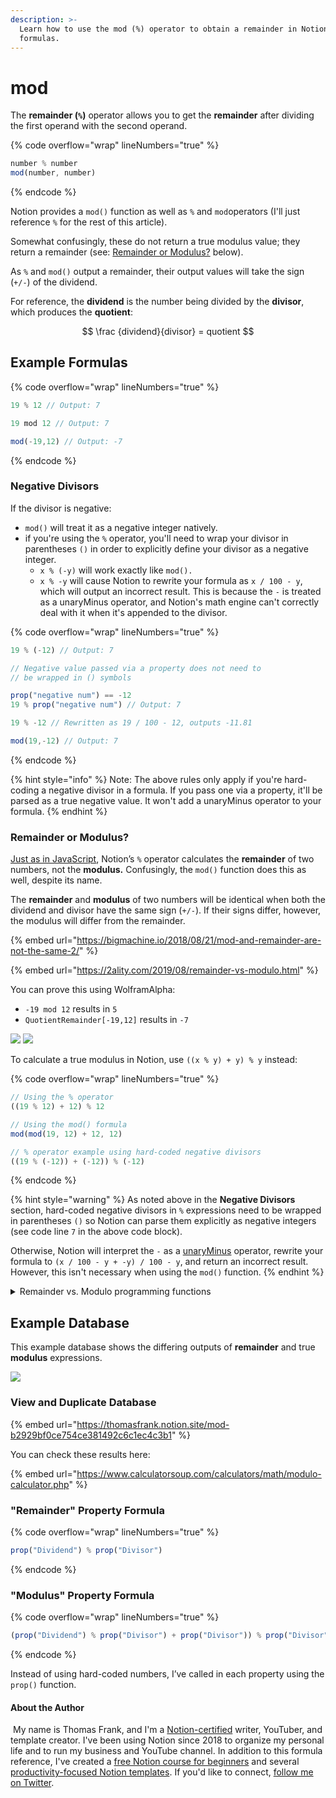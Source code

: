 ```yaml
---
description: >-
  Learn how to use the mod (%) operator to obtain a remainder in Notion
  formulas.
---
```


# mod

The **remainder (`%`)** operator allows you to get the **remainder** after dividing the first operand with the second operand.

{% code overflow="wrap" lineNumbers="true" %}
```jsx
number % number
mod(number, number)
```
{% endcode %}

Notion provides a `mod()` function as well as `%` and `mod`operators (I'll just reference `%` for the rest of this article).&#x20;

Somewhat confusingly, these do not return a true modulus value; they return a remainder (see: [Remainder or Modulus?](mod.md#remainder-or-modulus) below).

As `%` and `mod()` output a remainder, their output values will take the sign (`+/-`) of the dividend.

For reference, the **dividend** is the number being divided by the **divisor**, which produces the **quotient**:

$$
\frac {dividend}{divisor} = quotient
$$

## Example Formulas

{% code overflow="wrap" lineNumbers="true" %}
```jsx
19 % 12 // Output: 7

19 mod 12 // Output: 7

mod(-19,12) // Output: -7
```
{% endcode %}

### Negative Divisors

If the divisor is negative:

* `mod()` will treat it as a negative integer natively.
* if you're using the `%` operator, you'll need to wrap your divisor in parentheses `()` in order to explicitly define your divisor as a negative integer.
  * `x % (-y)` will work exactly like `mod().`
  * `x % -y` will cause Notion to rewrite your formula as `x / 100 - y`, which will output an incorrect result. This is because the `-` is treated as a unaryMinus operator, and Notion's math engine can't correctly deal with it when it's appended to the divisor.

{% code overflow="wrap" lineNumbers="true" %}
```javascript
19 % (-12) // Output: 7

// Negative value passed via a property does not need to 
// be wrapped in () symbols

prop("negative num") == -12
19 % prop("negative num") // Output: 7

19 % -12 // Rewritten as 19 / 100 - 12, outputs -11.81

mod(19,-12) // Output: 7
```
{% endcode %}

{% hint style="info" %}
Note: The above rules only apply if you're hard-coding a negative divisor in a formula. If you pass one via a property, it'll be parsed as a true negative value. It won't add a unaryMinus operator to your formula.
{% endhint %}

### Remainder or Modulus?

[Just as in JavaScript](https://developer.mozilla.org/en-US/docs/Web/JavaScript/Reference/Operators/Remainder), Notion’s `%` operator calculates the **remainder** of two numbers, not the **modulus.** Confusingly, the `mod()` function does this as well, despite its name.

The **remainder** and **modulus** of two numbers will be identical when both the dividend and divisor have the same sign (`+/-`). If their signs differ, however, the modulus will differ from the remainder.

{% embed url="https://bigmachine.io/2018/08/21/mod-and-remainder-are-not-the-same-2/" %}

{% embed url="https://2ality.com/2019/08/remainder-vs-modulo.html" %}

You can prove this using WolframAlpha:

* `-19 mod 12` results in `5`
* `QuotientRemainder[-19,12]` results in `-7`

![](../../.gitbook/assets/wa1.png) ![](../../.gitbook/assets/wa2.png)

To calculate a true modulus in Notion, use `((x % y) + y) % y` instead:

{% code overflow="wrap" lineNumbers="true" %}
```jsx
// Using the % operator
((19 % 12) + 12) % 12

// Using the mod() formula
mod(mod(19, 12) + 12, 12)

// % operator example using hard-coded negative divisors
((19 % (-12)) + (-12)) % (-12)
```
{% endcode %}

{% hint style="warning" %}
As noted above in the **Negative Divisors** section, hard-coded negative divisors in `%` expressions need to be wrapped in parentheses `()` so Notion can parse them explicitly as negative integers (see code line `7` in the above code block).&#x20;

Otherwise, Notion will interpret the `-` as a [unaryMinus](unaryminus.md) operator, rewrite your formula to `(x / 100 - y + -y) / 100 - y`, and return an incorrect result. However, this isn't necessary when using the `mod()` function.
{% endhint %}

<details>

<summary>Remainder vs. Modulo programming functions</summary>

I recommend reading Dr. Axel Rauschmayer's [Remainder Operator vs. Modulo Operator](https://2ality.com/2019/08/remainder-vs-modulo.html) article to fully understand this, but here's a summary.

To find a **remainder**, the formula is:

$$remainder  = dividend - divisor * quotient$$

In JavaScript, the `%` operator accomplishes this using the following function:

{% code overflow="wrap" lineNumbers="true" %}
```javascript
// x == dividend, y == divisor
remainder = x - y * Math.trunc(x/y);
```
{% endcode %}

The [Math.trunc()](https://developer.mozilla.org/en-US/docs/Web/JavaScript/Reference/Global\_Objects/Math/trunc) function simply chops all of the decimals off of a number and returns only what was left of the decimal point. In more precise terms, it rounds a number towards zero, no matter how how the decimal point.

{% code overflow="wrap" lineNumbers="true" %}
```javascript
Math.trunc(2.9) == 2
Math.trunc(-2.9) == -2
```
{% endcode %}

To put it another way, Math.trunc() acts like [Math.floor()](https://developer.mozilla.org/en-US/docs/Web/JavaScript/Reference/Global\_Objects/Math/floor) when its argument is positive, and acts like [Math.ceil()](https://developer.mozilla.org/en-US/docs/Web/JavaScript/Reference/Global\_Objects/Math/ceil) when its argument is negative. For reference:

* `Math.ceil()` rounds towards positive infinity
* `Math.floor()` rounds towards negative infinity

_Note:_ The `trunc()` function doesn't exist in Notion's formula editor, but you can create it with: `(prop("Num") >= 0) ? floor(prop("Num")) : ceil(prop("Num"))`&#x20;

The formula for finding a **modulus** is the same, with one major difference: it uses the `floor()` function instead of `trunc()`.

{% code overflow="wrap" lineNumbers="true" %}
```javascript
// x == dividend, y == divisor
modulus == x - y * Math.floor(x/y);
```
{% endcode %}

When the dividend and divisor have the same sign, the results from both formulas will be the same.

But when they are opposite, these formulas return different results.

This happens because `trunc()` will always return an answer _one integer greater_ than `floor()` will when both have the same **negative** integer as their argument.

{% code overflow="wrap" lineNumbers="true" %}
```javascript
Math.trunc(-2.9) == -2
Math.floor(-2.9) == -3
```
{% endcode %}

The difference causes different results in the overall modulus/remainder functions.

For fun, here's how you could manually create remainder and modulus functions in Notion without using `mod()`. Note how complicated the remainder code is due to Notion's lack of a `trunc()` function!

{% code overflow="wrap" lineNumbers="true" %}
```javascript
// Remainder function
prop("Dividend") - prop("Divisor") * ((prop("Dividend") / prop("Divisor") >= 0) ? floor(prop("Dividend") / prop("Divisor")) : ceil(prop("Dividend") / prop("Divisor")))

// Modulus function
prop("Dividend") - prop("Divisor") * floor(prop("Dividend") / prop("Divisor"))
```
{% endcode %}

</details>

## Example Database

This example database shows the differing outputs of **remainder** and true **modulus** expressions.

![](<../../.gitbook/assets/Remainder vs Modulus.png>)

### View and Duplicate Database

{% embed url="https://thomasfrank.notion.site/mod-b2929bf0ce754ce381492c6c1ec4c3b1" %}

You can check these results here:

{% embed url="https://www.calculatorsoup.com/calculators/math/modulo-calculator.php" %}

### "Remainder" Property Formula

{% code overflow="wrap" lineNumbers="true" %}
```jsx
prop("Dividend") % prop("Divisor")
```
{% endcode %}

### "Modulus" Property Formula

{% code overflow="wrap" lineNumbers="true" %}
```jsx
(prop("Dividend") % prop("Divisor") + prop("Divisor")) % prop("Divisor")
```
{% endcode %}

Instead of using hard-coded numbers, I’ve called in each property using the `prop()` function.

#### About the Author

<img src="../../.gitbook/assets/Notion Fundamentals with Thomas Frank - Avatar 2021 compressed (1).png" alt="" data-size="line"> My name is Thomas Frank, and I'm a [Notion-certified](https://www.credly.com/badges/95fae13a-17bf-4b4a-a3d2-d58c8a3e6a2a/public\_url) writer, YouTuber, and template creator. I've been using Notion since 2018 to organize my personal life and to run my business and YouTube channel. In addition to this formula reference, I've created a [free Notion course for beginners](https://thomasjfrank.com/fundamentals/) and several [productivity-focused Notion templates](https://thomasjfrank.com/templates/). If you'd like to connect, [follow me on Twitter](https://twitter.com/TomFrankly).
